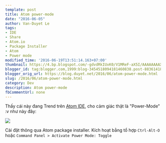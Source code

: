 ```yaml
---
template: post
title: Atom power-mode
date: "2016-06-05"
author: Van-Duyet Le
tags:
- IDE
- Share
- Atom.io
- Package Installer
- Atom
- Power mode
modified_time: '2016-06-19T13:51:14.163+07:00'
thumbnail: https://4.bp.blogspot.com/-gdvdRkIUxK0/V1MReF-aX5I/AAAAAAAAXBQ/DaDIbAlqW3ky9FvFNGu_1wrhYKOjljhugCK4B/s1600/power-mode-atom-duyetdev.com.gif
blogger_id: tag:blogger.com,1999:blog-3454518094181460838.post-8836141830242663033
blogger_orig_url: https://blog.duyet.net/2016/06/atom-power-mode.html
slug: /2016/06/atom-power-mode.html
category: Dev
description: Atom power-mode
fbCommentUrl: none
---
```


Thấy cái này đang Trend trên [Atom IDE](https://atom.io/), cho cảm giác thật là "Power-Mode" :v  như này đây:

![](https://4.bp.blogspot.com/-gdvdRkIUxK0/V1MReF-aX5I/AAAAAAAAXBQ/DaDIbAlqW3ky9FvFNGu_1wrhYKOjljhugCK4B/s1600/power-mode-atom-duyetdev.com.gif)

Cài đặt thông qua Atom package installer. Kích hoạt bằng tổ hợp `Ctrl-Alt-O` hoặc `Command Panel > Activate Power Mode: Toggle`
